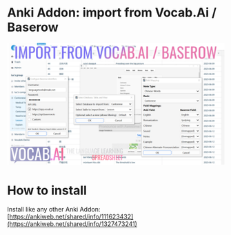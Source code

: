 # Anki Addon: import from Vocab.Ai / Baserow
![Vocab.Ai Import](addon_banner.jpg)
# How to install
Install like any other Anki Addon: [https://ankiweb.net/shared/info/111623432](https://ankiweb.net/shared/info/1327473241)
